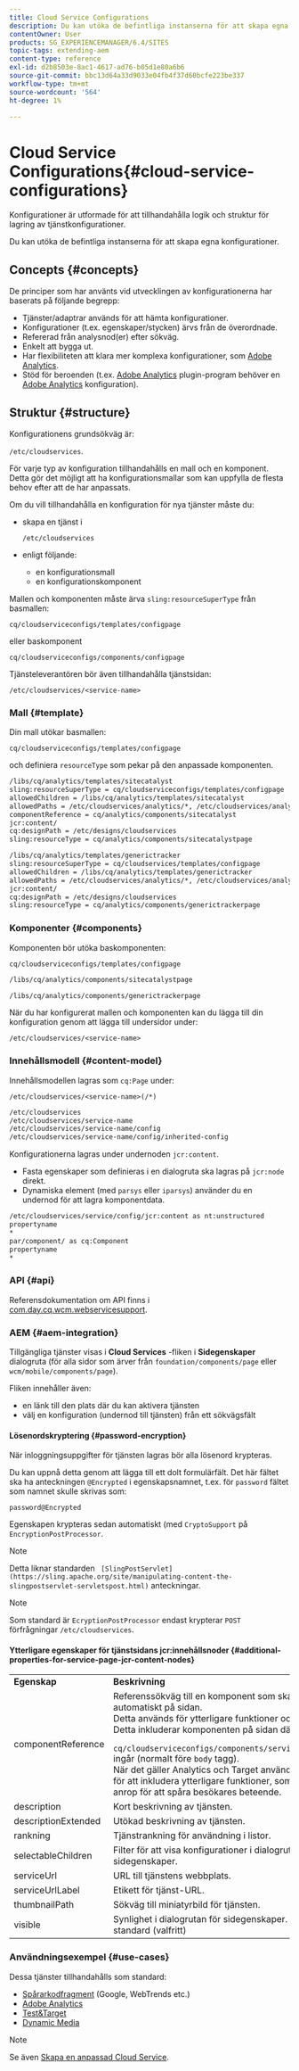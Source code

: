 ```yaml
---
title: Cloud Service Configurations
description: Du kan utöka de befintliga instanserna för att skapa egna konfigurationer.
contentOwner: User
products: SG_EXPERIENCEMANAGER/6.4/SITES
topic-tags: extending-aem
content-type: reference
exl-id: d2b8503e-8ac1-4617-ad76-b05d1e80a6b6
source-git-commit: bbc13d64a33d9033e04fb4f37d60bcfe223be337
workflow-type: tm+mt
source-wordcount: '564'
ht-degree: 1%

---
```


# Cloud Service Configurations{#cloud-service-configurations}

Konfigurationer är utformade för att tillhandahålla logik och struktur för lagring av tjänstkonfigurationer.

Du kan utöka de befintliga instanserna för att skapa egna konfigurationer.

## Concepts {#concepts}

De principer som har använts vid utvecklingen av konfigurationerna har baserats på följande begrepp:

* Tjänster/adaptrar används för att hämta konfigurationer.
* Konfigurationer (t.ex. egenskaper/stycken) ärvs från de överordnade.
* Refererad från analysnod(er) efter sökväg.
* Enkelt att bygga ut.
* Har flexibiliteten att klara mer komplexa konfigurationer, som [Adobe Analytics](/help/sites-administering/marketing-cloud.md#integrating-with-adobe-analytics).
* Stöd för beroenden (t.ex. [Adobe Analytics](/help/sites-administering/marketing-cloud.md#integrating-with-adobe-analytics) plugin-program behöver en [Adobe Analytics](/help/sites-administering/marketing-cloud.md#integrating-with-adobe-analytics) konfiguration).

## Struktur {#structure}

Konfigurationens grundsökväg är:

`/etc/cloudservices`.

För varje typ av konfiguration tillhandahålls en mall och en komponent. Detta gör det möjligt att ha konfigurationsmallar som kan uppfylla de flesta behov efter att de har anpassats.

Om du vill tillhandahålla en konfiguration för nya tjänster måste du:

* skapa en tjänst i

   `/etc/cloudservices`

* enligt följande:

   * en konfigurationsmall
   * en konfigurationskomponent

Mallen och komponenten måste ärva `sling:resourceSuperType` från basmallen:

`cq/cloudserviceconfigs/templates/configpage`

eller baskomponent

`cq/cloudserviceconfigs/components/configpage`

Tjänsteleverantören bör även tillhandahålla tjänstsidan:

`/etc/cloudservices/<service-name>`

### Mall {#template}

Din mall utökar basmallen:

`cq/cloudserviceconfigs/templates/configpage`

och definiera `resourceType` som pekar på den anpassade komponenten.

```xml
/libs/cq/analytics/templates/sitecatalyst
sling:resourceSuperType = cq/cloudserviceconfigs/templates/configpage
allowedChildren = /libs/cq/analytics/templates/sitecatalyst
allowedPaths = /etc/cloudservices/analytics/*, /etc/cloudservices/analytics/.*
componentReference = cq/analytics/components/sitecatalyst
jcr:content/
cq:designPath = /etc/designs/cloudservices
sling:resourceType = cq/analytics/components/sitecatalystpage

/libs/cq/analytics/templates/generictracker
sling:resourceSuperType = cq/cloudservices/templates/configpage
allowedChildren = /libs/cq/analytics/templates/generictracker
allowedPaths = /etc/cloudservices/analytics/*, /etc/cloudservices/analytics/.*
jcr:content/
cq:designPath = /etc/designs/cloudservices
sling:resourceType = cq/analytics/components/generictrackerpage
```

### Komponenter {#components}

Komponenten bör utöka baskomponenten:

`cq/cloudserviceconfigs/templates/configpage`

```xml
/libs/cq/analytics/components/sitecatalystpage

/libs/cq/analytics/components/generictrackerpage
```

När du har konfigurerat mallen och komponenten kan du lägga till din konfiguration genom att lägga till undersidor under:

`/etc/cloudservices/<service-name>`

### Innehållsmodell {#content-model}

Innehållsmodellen lagras som `cq:Page` under:

`/etc/cloudservices/<service-name>(/*)`

```xml
/etc/cloudservices
/etc/cloudservices/service-name
/etc/cloudservices/service-name/config
/etc/cloudservices/service-name/config/inherited-config
```

Konfigurationerna lagras under undernoden `jcr:content`.

* Fasta egenskaper som definieras i en dialogruta ska lagras på `jcr:node` direkt.
* Dynamiska element (med `parsys` eller `iparsys`) använder du en undernod för att lagra komponentdata.

```xml
/etc/cloudservices/service/config/jcr:content as nt:unstructured
propertyname
*
par/component/ as cq:Component
propertyname
*
```

### API {#api}

Referensdokumentation om API finns i [com.day.cq.wcm.webservicesupport](https://helpx.adobe.com/experience-manager/6-4/sites/developing/using/reference-materials/javadoc/com/day/cq/wcm/webservicesupport/package-summary.html).

### AEM {#aem-integration}

Tillgängliga tjänster visas i **Cloud Services** -fliken i **Sidegenskaper** dialogruta (för alla sidor som ärver från `foundation/components/page` eller `wcm/mobile/components/page`).

Fliken innehåller även:

* en länk till den plats där du kan aktivera tjänsten
* välj en konfiguration (undernod till tjänsten) från ett sökvägsfält

#### Lösenordskryptering {#password-encryption}

När inloggningsuppgifter för tjänsten lagras bör alla lösenord krypteras.

Du kan uppnå detta genom att lägga till ett dolt formulärfält. Det här fältet ska ha anteckningen `@Encrypted` i egenskapsnamnet, t.ex. för `password` fältet som namnet skulle skrivas som:

`password@Encrypted`

Egenskapen krypteras sedan automatiskt (med `CryptoSupport` på `EncryptionPostProcessor`.

>[!NOTE]
>
>Detta liknar standarden ` [SlingPostServlet](https://sling.apache.org/site/manipulating-content-the-slingpostservlet-servletspost.html)` anteckningar.

>[!NOTE]
>
>Som standard är `EcryptionPostProcessor` endast krypterar `POST` förfrågningar `/etc/cloudservices`.

#### Ytterligare egenskaper för tjänstsidans jcr:innehållsnoder {#additional-properties-for-service-page-jcr-content-nodes}

<table> 
 <tbody> 
  <tr> 
   <td><strong>Egenskap</strong></td> 
   <td><strong>Beskrivning</strong></td> 
  </tr> 
  <tr> 
   <td>componentReference</td> 
   <td>Referenssökväg till en komponent som ska inkluderas automatiskt på sidan.<br /> Detta används för ytterligare funktioner och JS-tillägg.<br /> Detta inkluderar komponenten på sidan där<br /> <code> cq/cloudserviceconfigs/components/servicecomponents</code><br /> ingår (normalt före <code>body</code> tagg).<br /> När det gäller Analytics och Target använder vi detta för att inkludera ytterligare funktioner, som JavaScript-anrop för att spåra besökares beteende.</td> 
  </tr> 
  <tr> 
   <td>description</td> 
   <td>Kort beskrivning av tjänsten.<br /> </td> 
  </tr> 
  <tr> 
   <td>descriptionExtended</td> 
   <td>Utökad beskrivning av tjänsten.</td> 
  </tr> 
  <tr> 
   <td>rankning</td> 
   <td>Tjänstrankning för användning i listor.</td> 
  </tr> 
  <tr> 
   <td>selectableChildren</td> 
   <td>Filter för att visa konfigurationer i dialogrutan för sidegenskaper.</td> 
  </tr> 
  <tr> 
   <td>serviceUrl</td> 
   <td>URL till tjänstens webbplats.</td> 
  </tr> 
  <tr> 
   <td>serviceUrlLabel</td> 
   <td>Etikett för tjänst-URL.</td> 
  </tr> 
  <tr> 
   <td>thumbnailPath</td> 
   <td>Sökväg till miniatyrbild för tjänsten.</td> 
  </tr> 
  <tr> 
   <td>visible</td> 
   <td>Synlighet i dialogrutan för sidegenskaper. visas som standard (valfritt)</td> 
  </tr> 
 </tbody> 
</table>

### Användningsexempel {#use-cases}

Dessa tjänster tillhandahålls som standard:

* [Spårarkodfragment](/help/sites-administering/external-providers.md) (Google, WebTrends etc.)
* [Adobe Analytics](/help/sites-administering/marketing-cloud.md#integrating-with-adobe-analytics)
* [Test&amp;Target](/help/sites-administering/marketing-cloud.md#integrating-with-adobe-target)
* [Dynamic Media](/help/sites-administering/marketing-cloud.md#integrating-with-scene)

>[!NOTE]
>
>Se även [Skapa en anpassad Cloud Service](/help/sites-developing/extending-cloud-config-custom-cloud.md).
